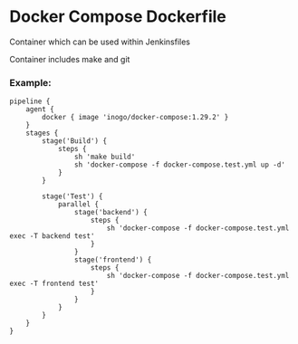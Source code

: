 # Docker Compose Dockerfile

Container which can be used within Jenkinsfiles

Container includes make and git

### Example:
```
pipeline {
    agent {
        docker { image 'inogo/docker-compose:1.29.2' }
    }
    stages {
        stage('Build') {
            steps {
                sh 'make build'
                sh 'docker-compose -f docker-compose.test.yml up -d'
            }
        }
        
        stage('Test') {
            parallel {
                stage('backend') {
                    steps {
                        sh 'docker-compose -f docker-compose.test.yml exec -T backend test'
                    }
                }
                stage('frontend') {
                    steps {
                        sh 'docker-compose -f docker-compose.test.yml exec -T frontend test'
                    }
                }
            }
        }
    }
}
```

